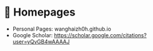 # 📎 Homepages
- Personal Pages: wanghaizh0h.github.io
- Google Scholar: https://scholar.google.com/citations?user=yQvGB4wAAAAJ

